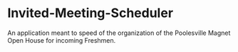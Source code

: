 # Invited-Meeting-Scheduler
An application meant to speed of the organization of the Poolesville Magnet Open House for incoming Freshmen.
